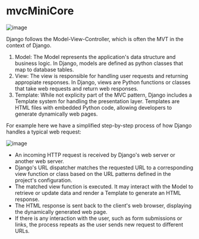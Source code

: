 # mvcMiniCore
![image](https://github.com/danielalbanalmeida/mvcMiniCore/assets/55764851/a96da8ba-7b4a-42e0-b0d8-5261485bb229)

Django follows the Model-View-Controller, which is often the MVT in the context of Django.

1. Model: The Model represents the application's data structure and business logic. In Django, models are defined as python classes that map to database tables.
2. View: The view is responsible for handling user requests and returning appropiate responses. In Django, views are Python functions or classes that take web requests and return web responses.
3. Template: While not explicity part of the MVC pattern, Django includes a Template system for handling the presentation layer. Templates are HTML files with embedded Python code, allowing developers to generate dynamically web pages.

For example here we have a simplified step-by-step process of how Django handles a typical web request:

![image](https://github.com/danielalbanalmeida/mvcMiniCore/assets/55764851/610826ab-5d96-4387-b363-01a9aa33f491)


- An incoming HTTP request is received by Django's web server or another web server.
- Django's URL dispatcher matches the requested URL to a corresponding view function or class based on the URL patterns defined in the project's configuration.
- The matched view function is executed. It may interact with the Model to retrieve or update data and render a Template to generate an HTML response.
- The HTML response is sent back to the client's web browser, displaying the dynamically generated web page.
- If there is any interaction with the user, such as form submissions or links, the process repeats as the user sends new request to different URLs.

